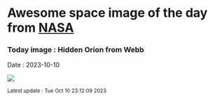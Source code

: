 
# Awesome space image of the day from [NASA](https://api.nasa.gov/)

### Today image : Hidden Orion from Webb
Date : 2023-10-10

![](https://apod.nasa.gov/apod/image/2310/OrionNircShort_Webb_960.jpg)

<small>Latest update : Tue Oct 10 23:12:09 2023</small>
        